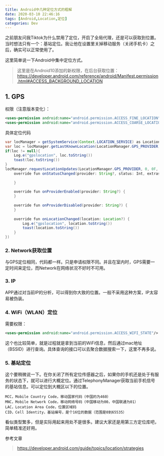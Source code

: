 ```yaml
---
title: Android中几种定位方式的粗解
date: 2020-03-10 22:46:16
tags: [Android,Location,定位]
categories: Dev
---
```


之前朋友问我Tiktok为什么禁用了定位，开启了全局代理，还是可以获取到位置。当时想法只有一个：基站定位。我让他在设置里关掉移动服务（关闭手机卡）之后，确实可以正常使用了。

这里简单说一下Android中集中定位方式。
<!--more-->

> 这里是在Android10添加的新权限，在后台获取位置：https://developer.android.com/reference/android/Manifest.permission.html#ACCESS_BACKGROUND_LOCATION

## 1. GPS

权限（注意版本变化）：

```xml
<uses-permission android:name="android.permission.ACCESS_FINE_LOCATION"/>
<uses-permission android:name="android.permission.ACCESS_COARSE_LOCATION"/>
```

具体定位代码

```java
var locManager = getSystemService(Context.LOCATION_SERVICE) as LocationManager
var loc = locManager.getLastKnownLocation(LocationManager.GPS_PROVIDER)
if(loc != null){
    Log.e("gpslocation", loc.toString())
    toast(loc.toString())
}
locManager.requestLocationUpdates(LocationManager.GPS_PROVIDER, 0, 0F, object : LocationListener{
    override fun onStatusChanged(provider: String?, status: Int, extras: Bundle?) {
 
    }
 
    override fun onProviderEnabled(provider: String?) {
    }
 
    override fun onProviderDisabled(provider: String?) {
    }
 
    override fun onLocationChanged(location: Location?) {
        Log.e("gpslocation", location.toString())
        toast(location.toString())
    }
})
```

### 2. Network获取位置

与GPS定位相同，代码都一样。只是申请权限不同。并且在室内时，GPS需要一定时间来定位，而Network在网络状况不好时不可用。

### 3. IP

APP通过对当前IP的分析，可以得到你大致的位置。一般不采用这种方案，IP太容易被伪装。

### 4. WiFi（WLAN）定位

需要权限：

```xml
<uses-permission android:name="android.permission.ACCESS_WIFI_STATE"/>
```

这个也比较简单，就是过程就是拿到当前的WiFi信息，然后通过mac地址（BSSID）进行查询。具体查询的接口可以去聚合数据搜索一下，这里不再多说。

### 5. 基站定位

这个要稍微说一下。在你关闭了所有定位传感器之后，如果你的手机还是处于有服务的状态下，就可以进行大概定位。通过TelephonyManager获取当前手机信号的基站信息。可以定位到大概区以下的位置。

```
MCC，Mobile Country Code，移动国家代码（中国的为460）
MNC，Mobile Network Code，移动网络号码（中国移动为00，中国联通为01）
LAC，Location Area Code，位置区域码
CID，Cell Identity，基站编号，是个16位的数据（范围是0到65535）
```

看似类型繁多，但是实际用起来用处不是很多。建议大家还是用第三方定位库吧，简单精准还好用。

参考文章
> https://developer.android.com/guide/topics/location/strategies
